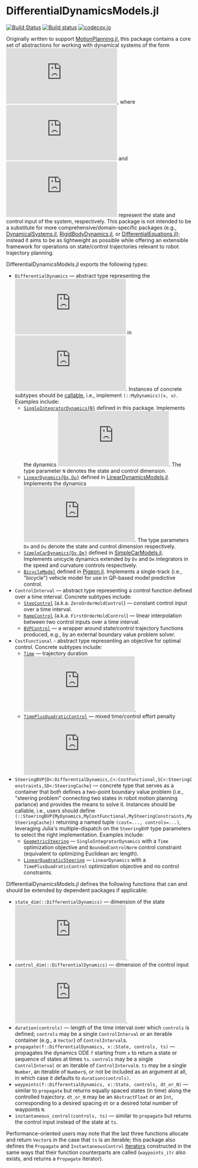 # DifferentialDynamicsModels.jl

[![Build Status](https://travis-ci.org/schmrlng/DifferentialDynamicsModels.jl.svg?branch=master)](https://travis-ci.org/schmrlng/DifferentialDynamicsModels.jl)
[![Build status](https://ci.appveyor.com/api/projects/status/ppvx7g8cpt04fuvy?svg=true)](https://ci.appveyor.com/project/schmrlng/differentialdynamicsmodels-jl)
[![codecov.io](http://codecov.io/github/schmrlng/DifferentialDynamicsModels.jl/coverage.svg?branch=master)](http://codecov.io/github/schmrlng/DifferentialDynamicsModels.jl?branch=master)

Originally written to support [MotionPlanning.jl](https://github.com/schmrlng/MotionPlanning.jl), this package contains a core set of abstractions for working with dynamical systems of the form ![differential dynamics model](https://latex.codecogs.com/png.latex?%5Cinline%20%5Cdot%7Bx%7D%28t%29%20%3D%20f%28x%28t%29%2C%20u%28t%29%29), where ![x](https://latex.codecogs.com/png.latex?%5Cinline%20x) and ![u](https://latex.codecogs.com/png.latex?%5Cinline%20u) represent the state and control input of the system, respectively. This package is not intended to be a substitute for more comprehensive/domain-specific packages (e.g., [DynamicalSystems.jl](https://github.com/JuliaDynamics/DynamicalSystems.jl), [RigidBodyDynamics.jl](https://github.com/JuliaRobotics/RigidBodyDynamics.jl), or [DifferentialEquations.jl](https://github.com/JuliaDiffEq/DifferentialEquations.jl)); instead it aims to be as lightweight as possible while offering an extensible framework for operations on state/control trajectories relevant to robot trajectory planning.

DifferentialDynamicsModels.jl exports the following types:

- `DifferentialDynamics` — abstract type representing the ![f](https://latex.codecogs.com/png.latex?%5Cinline%20f) in ![differential dynamics model](https://latex.codecogs.com/png.latex?%5Cinline%20%5Cdot%7Bx%7D%20%3D%20f%28x%2Cu%29). Instances of concrete subtypes should be [callable](https://docs.julialang.org/en/latest/manual/methods/#Function-like-objects-1), i.e., implement `(::MyDynamics)(x, u)`. Examples include:
    - [`SingleIntegratorDynamics{N}`](https://github.com/schmrlng/DifferentialDynamicsModels.jl/blob/5111999292477f159eb444a2908ad85287185256/src/DifferentialDynamicsModels.jl#L150) defined in this package. Implements the dynamics ![single integrator dynamics](https://latex.codecogs.com/png.latex?%5Cinline%20f%28x%2C%20u%29%20%3D%20u). The type parameter `N` denotes the state and control dimension.
    - [`LinearDynamics{Dx,Du}`](https://github.com/schmrlng/LinearDynamicsModels.jl/blob/4f63c2be8c57b59a5c46f243ed0ad47213eac4de/src/LinearDynamicsModels.jl#L19) defined in [LinearDynamicsModels.jl](https://github.com/schmrlng/LinearDynamicsModels.jl). Implements the dynamics ![linear dynamics](https://latex.codecogs.com/png.latex?%5Cinline%20f%28x%2C%20u%29%20%3D%20Ax%20&plus;%20Bu%20&plus;%20c). The type parameters `Dx` and `Du` denote the state and control dimension respectively.
    - [`SimpleCarDynamics{Dv,Dκ}`](https://github.com/schmrlng/SimpleCarModels.jl/blob/8d9a97467b7b3c01733c71b46e829d0b25e6acb6/src/models.jl#L9) defined in [SimpleCarModels.jl](https://github.com/schmrlng/SimpleCarModels.jl). Implements unicycle dynamics extended by `Dv` and `Dκ` integrators in the speed and curvature controls respectively.
    - [`BicycleModel`](https://github.com/StanfordASL/Pigeon.jl/blob/48c479a801b0bc6bf11b59d312922e228d9e3481/src/vehicle_dynamics.jl#L90) defined in [Pigeon.jl](https://github.com/StanfordASL/Pigeon.jl). Implements a single-track (i.e., "bicycle") vehicle model for use in QP-based model predictive control.
- `ControlInterval` — abstract type representing a control function defined over a time interval. Concrete subtypes include:
    - [`StepControl`](https://github.com/schmrlng/DifferentialDynamicsModels.jl/blob/5111999292477f159eb444a2908ad85287185256/src/DifferentialDynamicsModels.jl#L67) (a.k.a. `ZeroOrderHoldControl`) — constant control input over a time interval.
    - [`RampControl`](https://github.com/schmrlng/DifferentialDynamicsModels.jl/blob/5111999292477f159eb444a2908ad85287185256/src/DifferentialDynamicsModels.jl#L86) (a.k.a. `FirstOrderHoldControl`) — linear interpolation between two control inputs over a time interval.
    - [`BVPControl`](https://github.com/schmrlng/DifferentialDynamicsModels.jl/blob/5111999292477f159eb444a2908ad85287185256/src/DifferentialDynamicsModels.jl#L107) — a wrapper around state/control trajectory functions produced, e.g., by an external boundary value problem solver.
- `CostFunctional` - abstract type representing an objective for optimal control. Concrete subtypes include:
    - [`Time`](https://github.com/schmrlng/DifferentialDynamicsModels.jl/blob/5111999292477f159eb444a2908ad85287185256/src/DifferentialDynamicsModels.jl#L25) — trajectory duration ![T](https://latex.codecogs.com/png.latex?%5Cinline%20T).
    - [`TimePlusQuadraticControl`](https://github.com/schmrlng/DifferentialDynamicsModels.jl/blob/5111999292477f159eb444a2908ad85287185256/src/DifferentialDynamicsModels.jl#L26) — mixed time/control effort penalty ![time plus quadratic control](https://latex.codecogs.com/svg.latex?%5Cinline%20%5Cint_0%5ET%20%281%20&plus;%20u%28t%29%5ET%20R%20u%28t%29%29%20%5Cmathop%7B%7D%5C%21%5Cmathrm%7Bd%7Dt).
- `SteeringBVP{D<:DifferentialDynamics,C<:CostFunctional,SC<:SteeringConstraints,SD<:SteeringCache}` — concrete type that serves as a container that both defines a two-point boundary value problem (i.e., "steering problem" connecting two states in robot motion planning parlance) and provides the means to solve it. Instances should be callable, i.e., users should define `(::SteeringBVP{MyDynamics,MyCostFunctional,MySteeringConstraints,MySteeringCache})` returning a named tuple `(cost=..., controls=...)`, leveraging Julia's multiple-dispatch on the `SteeringBVP` type parameters to select the right implementation. Examples include:
    - [`GeometricSteering`](https://github.com/schmrlng/DifferentialDynamicsModels.jl/blob/5111999292477f159eb444a2908ad85287185256/src/DifferentialDynamicsModels.jl#L160) — `SingleIntegratorDynamics` with a `Time` optimization objective and `BoundedControlNorm` control constraint (equivalent to optimizing Euclidean arc length).
    - [`LinearQuadraticSteering`](https://github.com/schmrlng/LinearDynamicsModels.jl/blob/master/src/LinearDynamicsModels.jl#L63) — `LinearDynamics` with a `TimePlusQuadraticControl` optimization objective and no control constraints.

DifferentialDynamicsModels.jl defines the following functions that can and should be extended by dependent packages if applicable:

- `state_dim(::DifferentialDynamics)` — dimension of the state ![x](https://latex.codecogs.com/png.latex?%5Cinline%20x).
- `control_dim(::DifferentialDynamics)` — dimension of the control input ![u](https://latex.codecogs.com/png.latex?%5Cinline%20u).
- `duration(controls)` — length of the time interval over which `controls` is defined; `controls` may be a single `ControlInterval` or an iterable container (e.g., a `Vector`) of `ControlInterval`s.
- `propagate(f::DifferentialDynamics, x::State, controls, ts)` — propagates the dynamics ODE `f` starting from `x` to return a state or sequence of states at times `ts`. `controls` may be a single `ControlInterval` or an iterable of `ControlInterval`s. `ts` may be a single `Number`, an iterable of `Number`s, or not be included as an argument at all, in which case it defaults to `duration(controls)`.
- `waypoints(f::DifferentialDynamics, x::State, controls, dt_or_N)` — similar to `propagate` but returns equally spaced states (in time) along the controlled trajectory. `dt_or_N` may be an `AbstractFloat` or an `Int`, corresponding to a desired spacing `dt` or a desired total number of waypoints `N`.
- `instantaneous_control(controls, ts)` — similar to `propagate` but returns the control input instead of the state at `ts`.

Performance-oriented users may note that the last three functions allocate and return `Vector`s in the case that `ts` is an iterable; this package also defines the `Propagate` and `InstantaneousControl` [iterators](https://docs.julialang.org/en/latest/manual/interfaces/#man-interface-iteration-1) constructed in the same ways that their function counterparts are called (`waypoints_itr` also exists, and returns a `Propagate` iterator).
